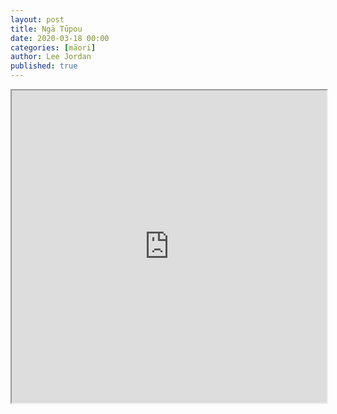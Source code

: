 ```yaml
---
layout: post
title: Ngā Tūpou
date: 2020-03-18 00:00
categories: [māori]
author: Lee Jordan
published: true
---
```


<iframe src="https://quizlet.com/493925834/flashcards/embed?i=er23h&x=1jj1" height="500" width="100%" style="border:1"></iframe>
